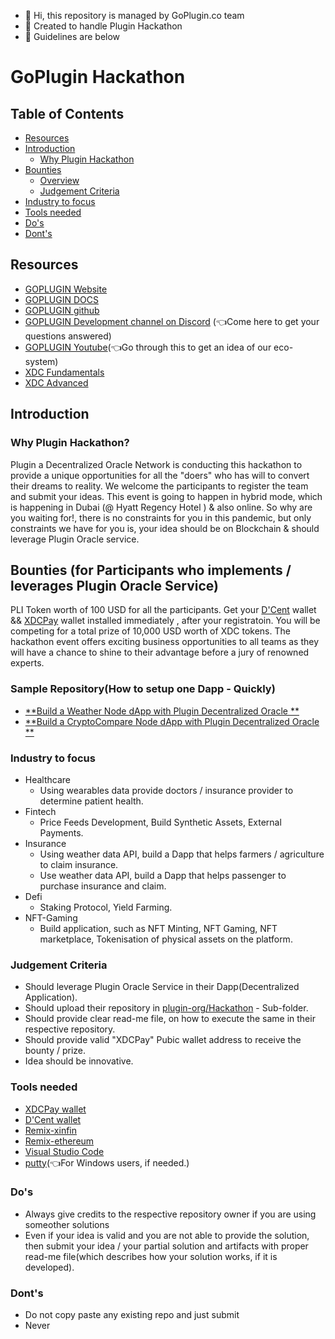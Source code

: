 - 👋 Hi, this repository is managed by GoPlugin.co team
- 👀 Created to handle Plugin Hackathon
- 🌱 Guidelines are below

# GoPlugin Hackathon 

## Table of Contents
* [Resources](#Resources)
* [Introduction](#Introduction)
    * [Why Plugin Hackathon](#Why-Plugin-Hackathon)
* [Bounties](#Bounties-for-Participants)
    * [Overview](#Bounty-Overview)
    * [Judgement Criteria](#Judgement-Criteria)
* [Industry to focus](#Industry_to_focus)
* [Tools needed](#Tools-needed)
* [Do's](#Do's)
* [Dont's](#Dont's)

## Resources
* [GOPLUGIN Website](https://www.goplugin.co/)
* [GOPLUGIN DOCS](https://docs.goplugin.co/)
* [GOPLUGIN github](https://github.com/GoPlugin)
* [GOPLUGIN Development channel on Discord](https://discord.gg/4ATypYHudd) (👈Come here to get your questions answered)
* [GOPLUGIN Youtube](https://www.youtube.com/channel/UC2SAjmusd1I2OmkR8pL5S_w/playlists)(👈Go through this to get an idea of our eco-system)
* [XDC Fundamentals](https://codedamn.com/learn/xdc-workshop)
* [XDC Advanced](https://codedamn.com/learn/xdc-workshop-advanced)

## Introduction
### Why Plugin Hackathon?

Plugin a Decentralized Oracle Network is conducting this hackathon to provide a unique opportunities for all the "doers" who has will to convert their dreams to reality. We welcome the participants to register the team and submit your ideas. This event is going to happen in hybrid mode, which is happening in Dubai (@ Hyatt Regency Hotel ) & also online. So why are you waiting for!, there is no constraints for you in this pandemic, but only constraints we have for you is, your idea should be on Blockchain & should leverage Plugin Oracle service.

## Bounties (for Participants who implements / leverages Plugin Oracle Service)
PLI Token worth of 100 USD for all the participants. Get your [D'Cent](https://userguide.dcentwallet.com/biometric-wallet/setting-up) wallet && [XDCPay](ttps://chrome.google.com/webstore/detail/xdcpay/bocpokimicclpaiekenaeelehdjllofo/related?hl=en-GB) wallet installed immediately , after your registratoin.
You will be competing for a total prize of 10,000 USD worth of XDC tokens.
The hackathon event offers exciting business opportunities to all teams as they will have a chance to shine to their advantage before a jury of renowned experts.

### Sample Repository(How to setup one Dapp - Quickly)
* [**Build a Weather Node dApp with Plugin Decentralized Oracle **](https://github.com/GoPlugin/plugin-weather-node-adapter)
* [**Build a CryptoCompare Node dApp with Plugin Decentralized Oracle **](https://docs.goplugin.co/use-cases/crypto-compare-pricing-index)

### Industry to focus
* Healthcare
   - Using wearables data provide doctors / insurance provider to determine patient health.
* Fintech
   - Price Feeds Development, Build Synthetic Assets, External Payments.
* Insurance
   - Using weather data API, build a Dapp that helps farmers / agriculture to claim insurance.
   - Use weather data API, build a Dapp that helps passenger to purchase insurance and claim.
* Defi
   - Staking Protocol, Yield Farming.
* NFT-Gaming
   - Build application, such as NFT Minting, NFT Gaming, NFT marketplace, Tokenisation of physical assets on the platform.

### Judgement Criteria
* Should leverage Plugin Oracle Service in their Dapp(Decentralized Application).
* Should upload their repository in [plugin-org/Hackathon](https://github.com/plugin-org/hackathon) - Sub-folder.
* Should provide clear read-me file, on how to execute the same in their respective repository.
* Should provide valid "XDCPay" Pubic wallet address to receive the bounty / prize.
* Idea should be innovative.

### Tools needed
* [XDCPay wallet](https://chrome.google.com/webstore/detail/xdcpay/bocpokimicclpaiekenaeelehdjllofo/related?hl=en-GB)
* [D'Cent wallet](https://userguide.dcentwallet.com/biometric-wallet/setting-up)
* [Remix-xinfin](https://remix.xinfin.network/)
* [Remix-ethereum](https://remix.ethereum.org/)
* [Visual Studio Code](https://code.visualstudio.com/download)
* [putty](https://www.chiark.greenend.org.uk/~sgtatham/putty/latest.html)(👈For Windows users, if needed.)


### Do's 
* Always give credits to the respective repository owner if you are using someother solutions
* Even if your idea is valid and you are not able to provide the solution, then submit your idea / your partial solution and artifacts with proper read-me file(which describes how your solution works, if it is developed).

### Dont's 
* Do not copy paste any existing repo and just submit
* Never 
